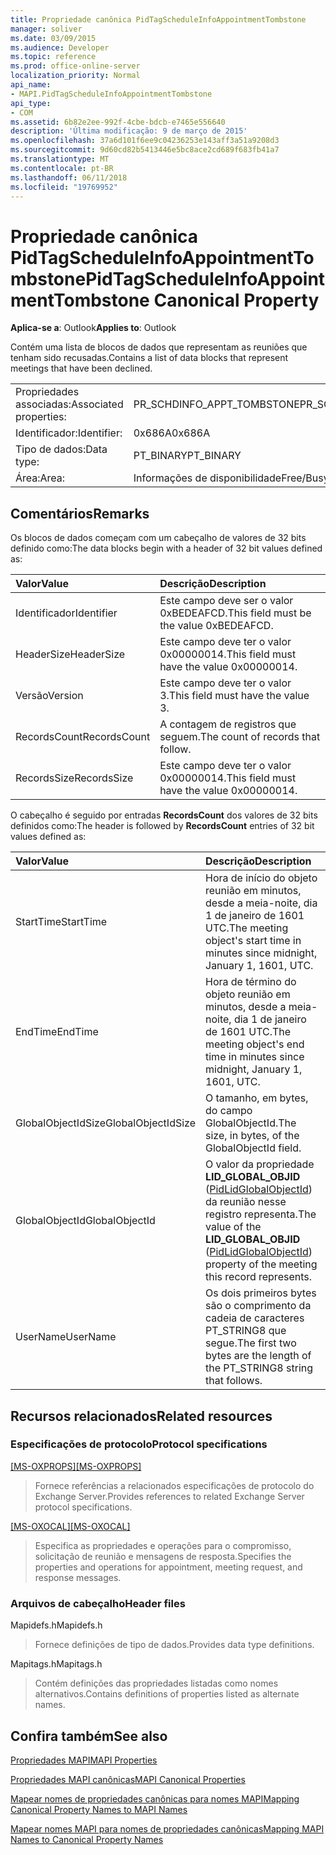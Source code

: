 ```yaml
---
title: Propriedade canônica PidTagScheduleInfoAppointmentTombstone
manager: soliver
ms.date: 03/09/2015
ms.audience: Developer
ms.topic: reference
ms.prod: office-online-server
localization_priority: Normal
api_name:
- MAPI.PidTagScheduleInfoAppointmentTombstone
api_type:
- COM
ms.assetid: 6b82e2ee-992f-4cbe-bdcb-e7465e556640
description: 'Última modificação: 9 de março de 2015'
ms.openlocfilehash: 37a6d101f6ee9c04236253e143aff3a51a9208d3
ms.sourcegitcommit: 9d60cd82b5413446e5bc8ace2cd689f683fb41a7
ms.translationtype: MT
ms.contentlocale: pt-BR
ms.lasthandoff: 06/11/2018
ms.locfileid: "19769952"
---
```

# <a name="pidtagscheduleinfoappointmenttombstone-canonical-property"></a><span data-ttu-id="b5000-103">Propriedade canônica PidTagScheduleInfoAppointmentTombstone</span><span class="sxs-lookup"><span data-stu-id="b5000-103">PidTagScheduleInfoAppointmentTombstone Canonical Property</span></span>

  
  
<span data-ttu-id="b5000-104">**Aplica-se a**: Outlook</span><span class="sxs-lookup"><span data-stu-id="b5000-104">**Applies to**: Outlook</span></span> 
  
<span data-ttu-id="b5000-105">Contém uma lista de blocos de dados que representam as reuniões que tenham sido recusadas.</span><span class="sxs-lookup"><span data-stu-id="b5000-105">Contains a list of data blocks that represent meetings that have been declined.</span></span>
  
|||
|:-----|:-----|
|<span data-ttu-id="b5000-106">Propriedades associadas:</span><span class="sxs-lookup"><span data-stu-id="b5000-106">Associated properties:</span></span>  <br/> |<span data-ttu-id="b5000-107">PR_SCHDINFO_APPT_TOMBSTONE</span><span class="sxs-lookup"><span data-stu-id="b5000-107">PR_SCHDINFO_APPT_TOMBSTONE</span></span>  <br/> |
|<span data-ttu-id="b5000-108">Identificador:</span><span class="sxs-lookup"><span data-stu-id="b5000-108">Identifier:</span></span>  <br/> |<span data-ttu-id="b5000-109">0x686A</span><span class="sxs-lookup"><span data-stu-id="b5000-109">0x686A</span></span>  <br/> |
|<span data-ttu-id="b5000-110">Tipo de dados:</span><span class="sxs-lookup"><span data-stu-id="b5000-110">Data type:</span></span>  <br/> |<span data-ttu-id="b5000-111">PT_BINARY</span><span class="sxs-lookup"><span data-stu-id="b5000-111">PT_BINARY</span></span>  <br/> |
|<span data-ttu-id="b5000-112">Área:</span><span class="sxs-lookup"><span data-stu-id="b5000-112">Area:</span></span>  <br/> |<span data-ttu-id="b5000-113">Informações de disponibilidade</span><span class="sxs-lookup"><span data-stu-id="b5000-113">Free/Busy</span></span>  <br/> |
   
## <a name="remarks"></a><span data-ttu-id="b5000-114">Comentários</span><span class="sxs-lookup"><span data-stu-id="b5000-114">Remarks</span></span>

<span data-ttu-id="b5000-115">Os blocos de dados começam com um cabeçalho de valores de 32 bits definido como:</span><span class="sxs-lookup"><span data-stu-id="b5000-115">The data blocks begin with a header of 32 bit values defined as:</span></span>
  
|<span data-ttu-id="b5000-116">**Valor**</span><span class="sxs-lookup"><span data-stu-id="b5000-116">**Value**</span></span>|<span data-ttu-id="b5000-117">**Descrição**</span><span class="sxs-lookup"><span data-stu-id="b5000-117">**Description**</span></span>|
|:-----|:-----|
|<span data-ttu-id="b5000-118">Identificador</span><span class="sxs-lookup"><span data-stu-id="b5000-118">Identifier</span></span>  <br/> |<span data-ttu-id="b5000-119">Este campo deve ser o valor 0xBEDEAFCD.</span><span class="sxs-lookup"><span data-stu-id="b5000-119">This field must be the value 0xBEDEAFCD.</span></span>  <br/> |
|<span data-ttu-id="b5000-120">HeaderSize</span><span class="sxs-lookup"><span data-stu-id="b5000-120">HeaderSize</span></span>  <br/> |<span data-ttu-id="b5000-121">Este campo deve ter o valor 0x00000014.</span><span class="sxs-lookup"><span data-stu-id="b5000-121">This field must have the value 0x00000014.</span></span>  <br/> |
|<span data-ttu-id="b5000-122">Versão</span><span class="sxs-lookup"><span data-stu-id="b5000-122">Version</span></span>  <br/> |<span data-ttu-id="b5000-123">Este campo deve ter o valor 3.</span><span class="sxs-lookup"><span data-stu-id="b5000-123">This field must have the value 3.</span></span>  <br/> |
|<span data-ttu-id="b5000-124">RecordsCount</span><span class="sxs-lookup"><span data-stu-id="b5000-124">RecordsCount</span></span>  <br/> |<span data-ttu-id="b5000-125">A contagem de registros que seguem.</span><span class="sxs-lookup"><span data-stu-id="b5000-125">The count of records that follow.</span></span>  <br/> |
|<span data-ttu-id="b5000-126">RecordsSize</span><span class="sxs-lookup"><span data-stu-id="b5000-126">RecordsSize</span></span>  <br/> |<span data-ttu-id="b5000-127">Este campo deve ter o valor 0x00000014.</span><span class="sxs-lookup"><span data-stu-id="b5000-127">This field must have the value 0x00000014.</span></span>  <br/> |
   
<span data-ttu-id="b5000-128">O cabeçalho é seguido por entradas **RecordsCount** dos valores de 32 bits definidos como:</span><span class="sxs-lookup"><span data-stu-id="b5000-128">The header is followed by **RecordsCount** entries of 32 bit values defined as:</span></span> 
  
|<span data-ttu-id="b5000-129">**Valor**</span><span class="sxs-lookup"><span data-stu-id="b5000-129">**Value**</span></span>|<span data-ttu-id="b5000-130">**Descrição**</span><span class="sxs-lookup"><span data-stu-id="b5000-130">**Description**</span></span>|
|:-----|:-----|
|<span data-ttu-id="b5000-131">StartTime</span><span class="sxs-lookup"><span data-stu-id="b5000-131">StartTime</span></span>  <br/> |<span data-ttu-id="b5000-132">Hora de início do objeto reunião em minutos, desde a meia-noite, dia 1 de janeiro de 1601 UTC.</span><span class="sxs-lookup"><span data-stu-id="b5000-132">The meeting object's start time in minutes since midnight, January 1, 1601, UTC.</span></span>  <br/> |
|<span data-ttu-id="b5000-133">EndTime</span><span class="sxs-lookup"><span data-stu-id="b5000-133">EndTime</span></span>  <br/> |<span data-ttu-id="b5000-134">Hora de término do objeto reunião em minutos, desde a meia-noite, dia 1 de janeiro de 1601 UTC.</span><span class="sxs-lookup"><span data-stu-id="b5000-134">The meeting object's end time in minutes since midnight, January 1, 1601, UTC.</span></span>  <br/> |
|<span data-ttu-id="b5000-135">GlobalObjectIdSize</span><span class="sxs-lookup"><span data-stu-id="b5000-135">GlobalObjectIdSize</span></span>  <br/> |<span data-ttu-id="b5000-136">O tamanho, em bytes, do campo GlobalObjectId.</span><span class="sxs-lookup"><span data-stu-id="b5000-136">The size, in bytes, of the GlobalObjectId field.</span></span>  <br/> |
|<span data-ttu-id="b5000-137">GlobalObjectId</span><span class="sxs-lookup"><span data-stu-id="b5000-137">GlobalObjectId</span></span>  <br/> |<span data-ttu-id="b5000-138">O valor da propriedade **LID_GLOBAL_OBJID** ([PidLidGlobalObjectId](pidlidglobalobjectid-canonical-property.md)) da reunião nesse registro representa.</span><span class="sxs-lookup"><span data-stu-id="b5000-138">The value of the **LID_GLOBAL_OBJID** ([PidLidGlobalObjectId](pidlidglobalobjectid-canonical-property.md)) property of the meeting this record represents.</span></span>  <br/> |
|<span data-ttu-id="b5000-139">UserName</span><span class="sxs-lookup"><span data-stu-id="b5000-139">UserName</span></span>  <br/> |<span data-ttu-id="b5000-140">Os dois primeiros bytes são o comprimento da cadeia de caracteres PT_STRING8 que segue.</span><span class="sxs-lookup"><span data-stu-id="b5000-140">The first two bytes are the length of the PT_STRING8 string that follows.</span></span>  <br/> |
   
## <a name="related-resources"></a><span data-ttu-id="b5000-141">Recursos relacionados</span><span class="sxs-lookup"><span data-stu-id="b5000-141">Related resources</span></span>

### <a name="protocol-specifications"></a><span data-ttu-id="b5000-142">Especificações de protocolo</span><span class="sxs-lookup"><span data-stu-id="b5000-142">Protocol specifications</span></span>

<span data-ttu-id="b5000-143">[[MS-OXPROPS]](http://msdn.microsoft.com/library/f6ab1613-aefe-447d-a49c-18217230b148%28Office.15%29.aspx)</span><span class="sxs-lookup"><span data-stu-id="b5000-143">[[MS-OXPROPS]](http://msdn.microsoft.com/library/f6ab1613-aefe-447d-a49c-18217230b148%28Office.15%29.aspx)</span></span>
  
> <span data-ttu-id="b5000-144">Fornece referências a relacionados especificações de protocolo do Exchange Server.</span><span class="sxs-lookup"><span data-stu-id="b5000-144">Provides references to related Exchange Server protocol specifications.</span></span>
    
<span data-ttu-id="b5000-145">[[MS-OXOCAL]](http://msdn.microsoft.com/library/09861fde-c8e4-4028-9346-e7c214cfdba1%28Office.15%29.aspx)</span><span class="sxs-lookup"><span data-stu-id="b5000-145">[[MS-OXOCAL]](http://msdn.microsoft.com/library/09861fde-c8e4-4028-9346-e7c214cfdba1%28Office.15%29.aspx)</span></span>
  
> <span data-ttu-id="b5000-146">Especifica as propriedades e operações para o compromisso, solicitação de reunião e mensagens de resposta.</span><span class="sxs-lookup"><span data-stu-id="b5000-146">Specifies the properties and operations for appointment, meeting request, and response messages.</span></span>
    
### <a name="header-files"></a><span data-ttu-id="b5000-147">Arquivos de cabeçalho</span><span class="sxs-lookup"><span data-stu-id="b5000-147">Header files</span></span>

<span data-ttu-id="b5000-148">Mapidefs.h</span><span class="sxs-lookup"><span data-stu-id="b5000-148">Mapidefs.h</span></span>
  
> <span data-ttu-id="b5000-149">Fornece definições de tipo de dados.</span><span class="sxs-lookup"><span data-stu-id="b5000-149">Provides data type definitions.</span></span>
    
<span data-ttu-id="b5000-150">Mapitags.h</span><span class="sxs-lookup"><span data-stu-id="b5000-150">Mapitags.h</span></span>
  
> <span data-ttu-id="b5000-151">Contém definições das propriedades listadas como nomes alternativos.</span><span class="sxs-lookup"><span data-stu-id="b5000-151">Contains definitions of properties listed as alternate names.</span></span>
    
## <a name="see-also"></a><span data-ttu-id="b5000-152">Confira também</span><span class="sxs-lookup"><span data-stu-id="b5000-152">See also</span></span>



[<span data-ttu-id="b5000-153">Propriedades MAPI</span><span class="sxs-lookup"><span data-stu-id="b5000-153">MAPI Properties</span></span>](mapi-properties.md)
  
[<span data-ttu-id="b5000-154">Propriedades MAPI canônicas</span><span class="sxs-lookup"><span data-stu-id="b5000-154">MAPI Canonical Properties</span></span>](mapi-canonical-properties.md)
  
[<span data-ttu-id="b5000-155">Mapear nomes de propriedades canônicas para nomes MAPI</span><span class="sxs-lookup"><span data-stu-id="b5000-155">Mapping Canonical Property Names to MAPI Names</span></span>](mapping-canonical-property-names-to-mapi-names.md)
  
[<span data-ttu-id="b5000-156">Mapear nomes MAPI para nomes de propriedades canônicas</span><span class="sxs-lookup"><span data-stu-id="b5000-156">Mapping MAPI Names to Canonical Property Names</span></span>](mapping-mapi-names-to-canonical-property-names.md)

